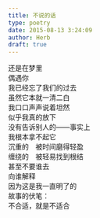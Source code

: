 ```yaml
---  
title: 不说的话  
type: poetry  
date: 2015-08-13 3:24:09  
author: Herb  
draft: true
---  
```

还是在梦里    
偶遇你    
我已经忘了我们的过去    
虽然它本就一清二白    
我口口声声说着坦然    
似乎我真的放下    
没有告诉别人的——事实上    
我根本拿不起它    
沉重的　被时间磨得轻盈    
缠绕的　被轻易找到根结    
甚至不要谁去    
向谁解释    
因为这是我一直明了的    
故事的伏笔：    
不合适，就是不适合  
